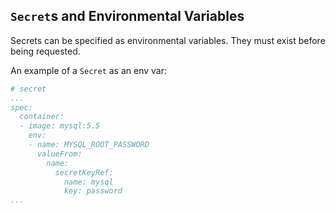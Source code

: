 ## `Secret`s and Environmental Variables

Secrets can be specified as environmental variables.
They must exist before being requested.

An example of a `Secret` as an env var:

```yaml
# secret
...
spec:
  container: 
  - image: mysql:5.5
    env:
    - name: MYSQL_ROOT_PASSWORD
      valueFrom:
        name:
          secretKeyRef:
            name: mysql
            key: password
...
```

